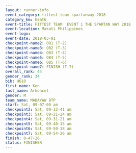 ```yaml
---
layout: runner-info 
event_category: fittest-team-spartanway-2018 
category_km: heat6 
event-title: FITTEST TEAM  EVENT 1 THE SPARTAN WAY 2018 
event-location: Makati Philippines 
event-logo: 
event-date: 2018-03-01 
checkpoint-name2: OB1 (T-2) 
checkpoint-name3: OB2 (T-3) 
checkpoint-name4: OB3 (T-4) 
checkpoint-name5: OB4 (T-5) 
checkpoint-name6: OB5 (T-6) 
checkpoint-name7: FINISH (T-7) 
overall_rank: 44
gender_rank: 34
bib: H610
first_name: Ken
last_name: Arkoncel
gender: M
team_name: MADAYAW BTP
start: Sat, 09-07-00 am
checkpoint2: Sat, 09-12-41 am
checkpoint3: Sat, 09-21-24 am
checkpoint4: Sat, 09-31-21 am
checkpoint5: Sat, 09-40-15 am
checkpoint6: Sat, 09-50-18 am
checkpoint7: Sat, 09-54-26 am
finish: 0-47-26
status: FINISHER
---
```

